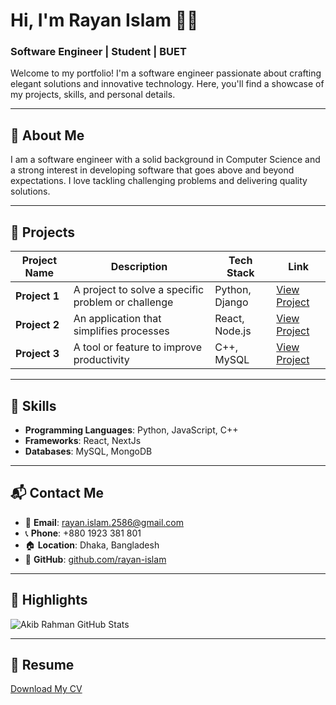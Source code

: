 # Hi, I'm Rayan Islam 👨‍💻

### Software Engineer | Student | BUET

Welcome to my portfolio! I'm a software engineer passionate about crafting elegant solutions and innovative technology. Here, you'll find a showcase of my projects, skills, and personal details.

---

## 📖 About Me

I am a software engineer with a solid background in Computer Science and a strong interest in developing software that goes above and beyond expectations. I love tackling challenging problems and delivering quality solutions.

---

## 💼 Projects

| Project Name  | Description                                        | Tech Stack     | Link              |
| ------------- | -------------------------------------------------- | -------------- | ----------------- |
| **Project 1** | A project to solve a specific problem or challenge | Python, Django | [View Project](#) |
| **Project 2** | An application that simplifies processes           | React, Node.js | [View Project](#) |
| **Project 3** | A tool or feature to improve productivity          | C++, MySQL     | [View Project](#) |

---

## 🔧 Skills

- **Programming Languages**: Python, JavaScript, C++
- **Frameworks**: React, NextJs
- **Databases**: MySQL, MongoDB

---

## 📬 Contact Me

- 📧 **Email**: [rayan.islam.2586@gmail.com](rayan.islam.2586@gmail.com)
- 📞 **Phone**: +880 1923 381 801
- 🏠 **Location**: Dhaka, Bangladesh
- 🐙 **GitHub**: [github.com/rayan-islam](https://github.com/rayan-islam)

---

## 🌟 Highlights

![Akib Rahman GitHub Stats](https://github-readme-stats.vercel.app/api?username=your-username&show_icons=true&theme=radical)

---

## 📄 Resume

[Download My CV](https://github.com/rayan-islam/rayan-islam.github.io/blob/main/blob/main/cv.pdf)
